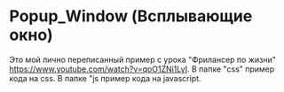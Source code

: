 # Popup_Window (Всплывающие окно)
Это мой лично переписанный пример с урока "Фрилансер по жизни" https://www.youtube.com/watch?v=qoO1ZNi1LyI.
В папке "css" пример кода на css.
В папке "js пример кода на javascript.
